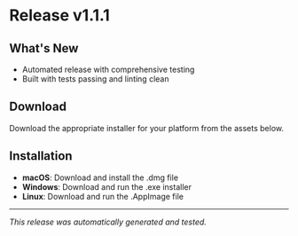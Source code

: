 # Release v1.1.1

## What's New
- Automated release with comprehensive testing
- Built with tests passing and linting clean

## Download
Download the appropriate installer for your platform from the assets below.

## Installation
- **macOS**: Download and install the .dmg file
- **Windows**: Download and run the .exe installer
- **Linux**: Download and run the .AppImage file

---
*This release was automatically generated and tested.*